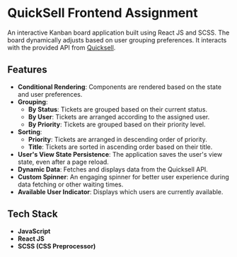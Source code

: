 # QuickSell Frontend Assignment

An interactive Kanban board application built using React JS and SCSS. The board dynamically adjusts based on user grouping preferences. It interacts with the provided API from [Quicksell](https://api.quicksell.co/v1/internal/frontend-assignment).

## Features

- **Conditional Rendering**: Components are rendered based on the state and user preferences.
- **Grouping**:
  - **By Status**: Tickets are grouped based on their current status.
  - **By User**: Tickets are arranged according to the assigned user.
  - **By Priority**: Tickets are grouped based on their priority level.
- **Sorting**:
  - **Priority**: Tickets are arranged in descending order of priority.
  - **Title**: Tickets are sorted in ascending order based on their title.
- **User's View State Persistence**: The application saves the user's view state, even after a page reload.
- **Dynamic Data**: Fetches and displays data from the Quicksell API.
- **Custom Spinner**: An engaging spinner for better user experience during data fetching or other waiting times.
- **Available User Indicator**: Displays which users are currently available.


## Tech Stack

- **JavaScript**
- **React JS**
- **SCSS (CSS Preprocessor)**
